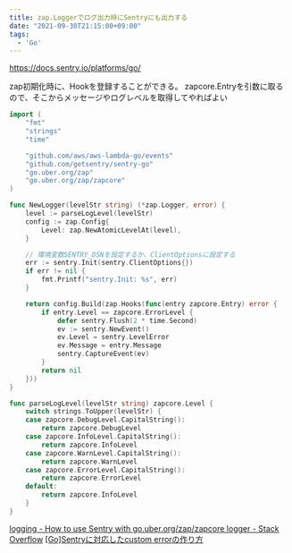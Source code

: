 ```yaml
---
title: zap.Loggerでログ出力時にSentryにも出力する
date: "2021-09-30T21:15:00+09:00"
tags:
  - 'Go'
---
```


<https://docs.sentry.io/platforms/go/>

zap初期化時に、Hookを登録することができる。
zapcore.Entryを引数に取るので、そこからメッセージやログレベルを取得してやればよい

```go
import (
	"fmt"
	"strings"
	"time"

	"github.com/aws/aws-lambda-go/events"
	"github.com/getsentry/sentry-go"
	"go.uber.org/zap"
	"go.uber.org/zap/zapcore"
)

func NewLogger(levelStr string) (*zap.Logger, error) {
	level := parseLogLevel(levelStr)
	config := zap.Config{
		Level: zap.NewAtomicLevelAt(level),
	}

	// 環境変数SENTRY_DSNを設定するか、ClientOptionsに設定する
	err := sentry.Init(sentry.ClientOptions{})
	if err != nil {
		fmt.Printf("sentry.Init: %s", err)
	}

	return config.Build(zap.Hooks(func(entry zapcore.Entry) error {
		if entry.Level == zapcore.ErrorLevel {
			defer sentry.Flush(2 * time.Second)
			ev := sentry.NewEvent()
			ev.Level = sentry.LevelError
			ev.Message = entry.Message
			sentry.CaptureEvent(ev)
		}
		return nil
	}))
}

func parseLogLevel(levelStr string) zapcore.Level {
	switch strings.ToUpper(levelStr) {
	case zapcore.DebugLevel.CapitalString():
		return zapcore.DebugLevel
	case zapcore.InfoLevel.CapitalString():
		return zapcore.InfoLevel
	case zapcore.WarnLevel.CapitalString():
		return zapcore.WarnLevel
	case zapcore.ErrorLevel.CapitalString():
		return zapcore.ErrorLevel
	default:
		return zapcore.InfoLevel
	}
}

```

[logging - How to use Sentry with go.uber.org/zap/zapcore logger - Stack Overflow](https://stackoverflow.com/questions/64801270/how-to-use-sentry-with-go-uber-org-zap-zapcore-logger)
[[Go]Sentryに対応したcustom errorの作り方](https://zenn.dev/tomtwinkle/articles/18447cca3232d07c9f12)

